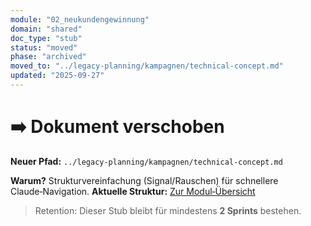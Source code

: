 ```yaml
---
module: "02_neukundengewinnung"
domain: "shared"
doc_type: "stub"
status: "moved"
phase: "archived"
moved_to: "../legacy-planning/kampagnen/technical-concept.md"
updated: "2025-09-27"
---
```


# ➡️ Dokument verschoben

**Neuer Pfad:** `../legacy-planning/kampagnen/technical-concept.md`

**Warum?** Strukturvereinfachung (Signal/Rauschen) für schnellere Claude‑Navigation.
**Aktuelle Struktur:** [Zur Modul‑Übersicht](../_index.md)

> Retention: Dieser Stub bleibt für mindestens **2 Sprints** bestehen.
